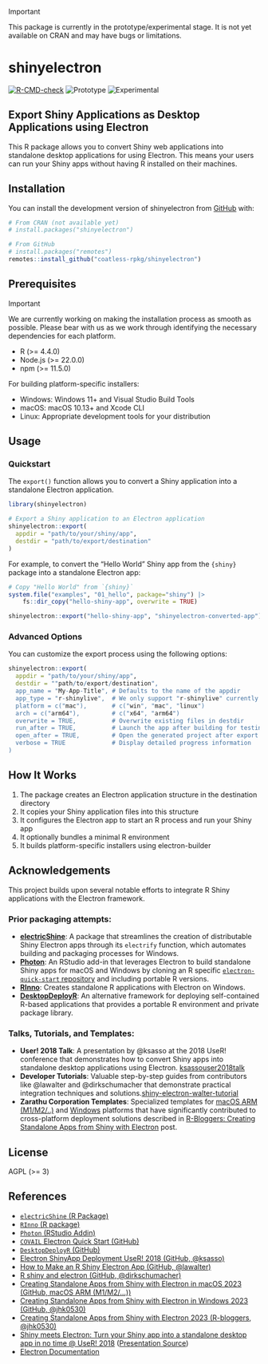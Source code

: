 

<!-- README.md is generated from README.qmd. Please edit that file -->

> [!IMPORTANT]
>
> This package is currently in the prototype/experimental stage. It is
> not yet available on CRAN and may have bugs or limitations.

# shinyelectron

<!-- badges: start -->

[![R-CMD-check](https://github.com/coatless-rpkg/shinyelectron/actions/workflows/R-CMD-check.yaml/badge.svg)](https://github.com/coatless-rpkg/shinyelectron/actions/workflows/R-CMD-check.yaml)
![Prototype](https://img.shields.io/badge/Status-Prototype-orange.png)
![Experimental](https://img.shields.io/badge/Status-Experimental-blue.png)
<!-- badges: end -->

## Export Shiny Applications as Desktop Applications using Electron

This R package allows you to convert Shiny web applications into
standalone desktop applications for using Electron. This means your
users can run your Shiny apps without having R installed on their
machines.

## Installation

You can install the development version of shinyelectron from
[GitHub](https://github.com/) with:

``` r
# From CRAN (not available yet)
# install.packages("shinyelectron")

# From GitHub
# install.packages("remotes")
remotes::install_github("coatless-rpkg/shinyelectron")
```

## Prerequisites

> [!IMPORTANT]
>
> We are currently working on making the installation process as smooth
> as possible. Please bear with us as we work through identifying the
> necessary dependencies for each platform.

- R (\>= 4.4.0)
- Node.js (\>= 22.0.0)
- npm (\>= 11.5.0)

For building platform-specific installers:

- Windows: Windows 11+ and Visual Studio Build Tools
- macOS: macOS 10.13+ and Xcode CLI
- Linux: Appropriate development tools for your distribution

## Usage

### Quickstart

The `export()` function allows you to convert a Shiny application into a
standalone Electron application.

``` r
library(shinyelectron)

# Export a Shiny application to an Electron application
shinyelectron::export(
  appdir = "path/to/your/shiny/app",
  destdir = "path/to/export/destination"
)
```

For example, to convert the “Hello World” Shiny app from the `{shiny}`
package into a standalone Electron app:

``` r
# Copy "Hello World" from `{shiny}`
system.file("examples", "01_hello", package="shiny") |>
    fs::dir_copy("hello-shiny-app", overwrite = TRUE)

shinyelectron::export("hello-shiny-app", "shinyelectron-converted-app")
```

### Advanced Options

You can customize the export process using the following options:

``` r
shinyelectron::export(
  appdir = "path/to/your/shiny/app",
  destdir = ""path/to/export/destination",
  app_name = "My-App-Title", # Defaults to the name of the appdir
  app_type = "r-shinylive",  # We only support "r-shinylive" currently
  platform = c("mac"),       # c("win", "mac", "linux")
  arch = c("arm64"),         # c("x64", "arm64")
  overwrite = TRUE,          # Overwrite existing files in destdir
  run_after = TRUE,          # Launch the app after building for testing
  open_after = TRUE,         # Open the generated project after export
  verbose = TRUE             # Display detailed progress information 
)
```

## How It Works

1.  The package creates an Electron application structure in the
    destination directory
2.  It copies your Shiny application files into this structure
3.  It configures the Electron app to start an R process and run your
    Shiny app
4.  It optionally bundles a minimal R environment
5.  It builds platform-specific installers using electron-builder

## Acknowledgements

This project builds upon several notable efforts to integrate R Shiny
applications with the Electron framework.

### Prior packaging attempts:

- [**electricShine**](https://chasemc.github.io/electricShine/): A
  package that streamlines the creation of distributable Shiny Electron
  apps through its `electrify` function, which automates building and
  packaging processes for Windows.
- [**Photon**](https://github.com/COVAIL/photon): An RStudio add-in that
  leverages Electron to build standalone Shiny apps for macOS and
  Windows by cloning an R specific [`electron-quick-start`
  repository](https://github.com/COVAIL/electron-quick-start) and
  including portable R versions.
- [**RInno**](https://github.com/ficonsulting/RInno): Creates standalone
  R applications with Electron on Windows.
- [**DesktopDeployR**](https://github.com/wleepang/DesktopDeployR): An
  alternative framework for deploying self-contained R-based
  applications that provides a portable R environment and private
  package library.

### Talks, Tutorials, and Templates:

- **User! 2018 Talk**: A presentation by @ksasso at the 2018 UseR!
  conference that demonstrates how to convert Shiny apps into standalone
  desktop applications using Electron.
  [ksassouser2018talk](https://www.youtube.com/watch?v=ARrbbviGvjc)
- **Developer Tutorials**: Valuable step-by-step guides from
  contributors like @lawalter and @dirkschumacher that demonstrate
  practical integration techniques and
  solutions.[shiny-electron-walter-tutorial](https://github.com/dirkschumacher/r-shiny-electron)
- **Zarathu Corporation Templates**: Specialized templates for [macOS
  ARM
  (M1/M2/..)](https://github.com/zarathucorp/shiny-electron-template-m1)
  and
  [Windows](https://github.com/zarathucorp/shiny-electron-template-windows)
  platforms that have significantly contributed to cross-platform
  deployment solutions described in [R-Bloggers: Creating Standalone
  Apps from Shiny with
  Electron](https://www.r-bloggers.com/2023/03/creating-standalone-apps-from-shiny-with-electron-2023-macos-m1/)
  post.

## License

AGPL (\>= 3)

## References

- [`electricShine` (R
  Package)](https://chasemc.github.io/electricShine/)
- [`RInno` (R package)](https://github.com/ficonsulting/RInno)
- [`Photon` (RStudio Addin)](https://github.com/COVAIL/photon)
- [`COVAIL` Electron Quick Start
  (GitHub)](https://github.com/COVAIL/electron-quick-start)
- [`DesktopDeployR`
  (GitHub)](https://github.com/wleepang/DesktopDeployR)
- [Electron ShinyApp Deployment UseR! 2018 (GitHub,
  @ksasso)](https://github.com/ksasso/Electron_ShinyApp_Deployment)
- [How to Make an R Shiny Electron App (GitHub,
  @lawalter)](https://github.com/lawalter/r-shiny-electron-app)
- [R shiny and electron (GitHub,
  @dirkschumacher)](https://github.com/dirkschumacher/r-shiny-electron)
- [Creating Standalone Apps from Shiny with Electron in macOS 2023
  (GitHub, macOS ARM
  (M1/M2/…))](https://github.com/zarathucorp/shiny-electron-template-m1)
- [Creating Standalone Apps from Shiny with Electron in Windows 2023
  (GitHub,
  @jhk0530)](https://github.com/zarathucorp/shiny-electron-template-windows)
- [Creating Standalone Apps from Shiny with Electron 2023 (R-bloggers,
  @jhk0530)](https://www.r-bloggers.com/2023/03/creating-standalone-apps-from-shiny-with-electron-2023-macos-m1/)
- [Shiny meets Electron: Turn your Shiny app into a standalone desktop
  app in no time @ UseR!
  2018](https://www.youtube.com/watch?v=ARrbbviGvjc) ([Presentation
  Source](https://github.com/ksasso/useR_electron_meet_shiny/))
- [Electron
  Documentation](https://electronjs.org/docs/latest/tutorial/application-distribution)
